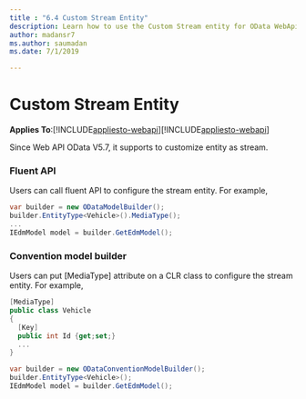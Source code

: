 ```yaml
---
title : "6.4 Custom Stream Entity"
description: Learn how to use the Custom Stream entity for OData WebApi. 
author: madansr7
ms.author: saumadan
ms.date: 7/1/2019

---
```

# Custom Stream Entity
**Applies To**:[!INCLUDE[appliesto-webapi](../includes/appliesto-webapi-v7.md)][!INCLUDE[appliesto-webapi](../includes/appliesto-webapi-v6.md)]

Since Web API OData V5.7, it supports to customize entity as stream.

### Fluent API

Users can call fluent API to configure the stream entity. For example,

```C#
var builder = new ODataModelBuilder();
builder.EntityType<Vehicle>().MediaType();
...
IEdmModel model = builder.GetEdmModel();
```

### Convention model builder

Users can put [MediaType] attribute on a CLR class to configure the stream entity. For example,

```C#
[MediaType]  
public class Vehicle
{
  [Key]
  public int Id {get;set;}
  ...
}

var builder = new ODataConventionModelBuilder();
builder.EntityType<Vehicle>();
IEdmModel model = builder.GetEdmModel();
```
